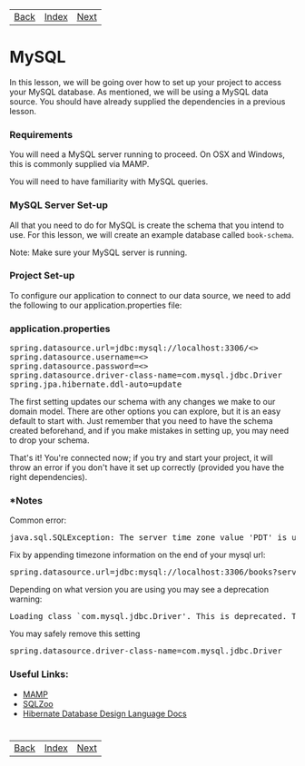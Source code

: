 <table width="100%">
    <tr>
        <td><a href="./002_JPA.md">Back</a></td>
        <td><a href="../../Index.md">Index</a></td>
        <td><a href="./004_Domain_Model.md">Next</a></td>
    </tr>
</table>

#

#   MySQL

In this lesson, we will be going over how to set up your project to access your MySQL database. As mentioned, we will be using a MySQL data source. You should have already supplied the dependencies in a previous lesson.

### __Requirements__
You will need a MySQL server running to proceed. On OSX and Windows, this is commonly supplied via MAMP.

You will need to have familiarity with MySQL queries.

### __MySQL Server Set-up__
All that you need to do for MySQL is create the schema that you intend to use. For this lesson, we will create an example database called `book-schema`.

Note: Make sure your MySQL server is running.

### __Project Set-up__
To configure our application to connect to our data source, we need to add the following to our application.properties file:

### __application.properties__
<pre>
spring.datasource.url=jdbc:mysql://localhost:3306/<<YOUR_SCHEMA>>
spring.datasource.username=<<dbuser>>
spring.datasource.password=<<dbpassword>>
spring.datasource.driver-class-name=com.mysql.jdbc.Driver
spring.jpa.hibernate.ddl-auto=update
</pre>
The first setting updates our schema with any changes we make to our domain model. There are other options you can explore, but it is an easy default to start with. Just remember that you need to have the schema created beforehand, and if you make mistakes in setting up, you may need to drop your schema.

That's it! You're connected now; if you try and start your project, it will throw an error if you don't have it set up correctly (provided you have the right dependencies).

### __*Notes__
Common error:

<pre>
java.sql.SQLException: The server time zone value 'PDT' is unrecognized or represents more than one time zone. You must configure either the server or JDBC driver (via the serverTimezone configuration property) to use a more specifc time zone value if you want to utilize time zone support.
</pre>

Fix by appending timezone information on the end of your mysql url:
<pre>
spring.datasource.url=jdbc:mysql://localhost:3306/books?serverTimezone=UTC
</pre>
Depending on what version you are using you may see a deprecation warning:

<pre>
Loading class `com.mysql.jdbc.Driver'. This is deprecated. The new driver class is `com.mysql.cj.jdbc.Driver'. The driver is automatically registered via the SPI and manual loading of the driver class is generally unnecessary.</pre>

You may safely remove this setting

<pre>
spring.datasource.driver-class-name=com.mysql.jdbc.Driver
</pre>

### __Useful Links:__
*   [MAMP](https://www.mamp.info/en/)
*   [SQLZoo](https://sqlzoo.net/)
*   [Hibernate Database Design Language Docs](https://docs.jboss.org/hibernate/orm/5.2/userguide/html_single/Hibernate_User_Guide.html#configurations-hbmddl)

#

[]()
<table width="100%">
    <tr>
        <td><a href="./002_JPA.md">Back</a></td>
        <td><a href="../../Index.md">Index</a></td>
        <td><a href="./004_Domain_Model.md">Next</a></td>
    </tr>
</table>